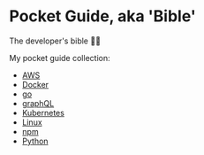 # Pocket Guide, aka 'Bible'

The developer's bible 👨‍💻

My pocket guide collection:

- [AWS](./aws.md)
- [Docker](./docker.md)
- [go](go.md)
- [graphQL](./graphql.md)
- [Kubernetes](./kubernetes.md)
- [Linux](./linux.md)
- [npm](npm.md)
- [Python](./python.md)
